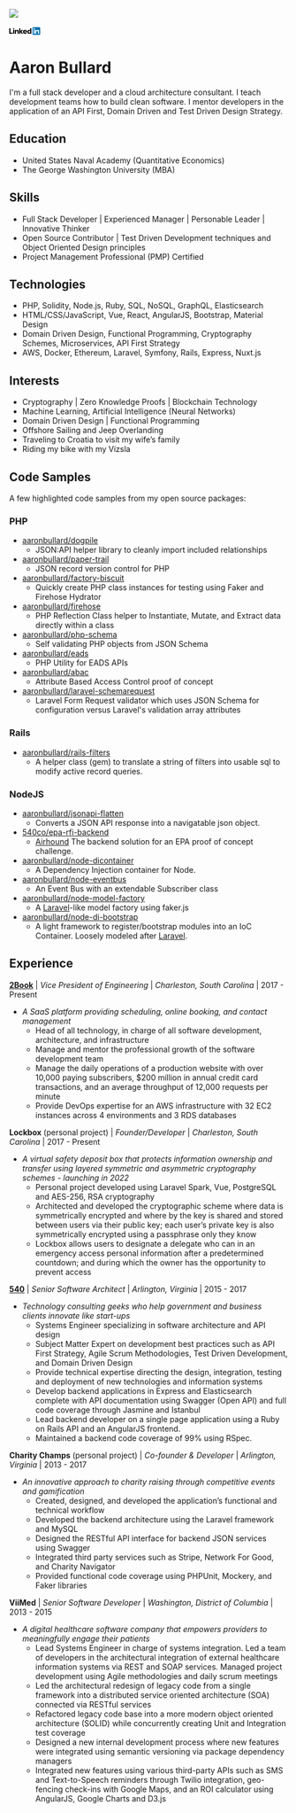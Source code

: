 ![](https://avatars2.githubusercontent.com/u/4197300?v=3&u=869bf3d92fd6083413b8f28da7739e811b49425d&s=200)

[![Linkedin](images/Logo-2C-14px.png)](https://www.linkedin.com/in/aaronbullard)

# Aaron Bullard
I'm a full stack developer and a cloud architecture consultant.  I teach development teams how to build clean software.  I mentor developers in the application of an API First, Domain Driven and Test Driven Design Strategy.  

## Education
- United States Naval Academy (Quantitative Economics)
- The George Washington University (MBA)

## Skills
- Full Stack Developer | Experienced Manager | Personable Leader | Innovative Thinker
- Open Source Contributor | Test Driven Development techniques and Object Oriented Design principles
- Project Management Professional (PMP) Certified

## Technologies
- PHP, Solidity, Node.js, Ruby, SQL, NoSQL, GraphQL, Elasticsearch
- HTML/CSS/JavaScript, Vue, React, AngularJS, Bootstrap, Material Design
- Domain Driven Design, Functional Programming, Cryptography Schemes, Microservices, API First Strategy
- AWS, Docker, Ethereum, Laravel, Symfony, Rails, Express, Nuxt.js

## Interests
- Cryptography | Zero Knowledge Proofs | Blockchain Technology
- Machine Learning, Artificial Intelligence (Neural Networks) 
- Domain Driven Design | Functional Programming
- Offshore Sailing and Jeep Overlanding
- Traveling to Croatia to visit my wife’s family
- Riding my bike with my Vizsla

## Code Samples
A few highlighted code samples from my open source packages:

### PHP
- [aaronbullard/dogpile](https://github.com/aaronbullard/dogpile)
  - JSON:API helper library to cleanly import included relationships
- [aaronbullard/paper-trail](https://github.com/aaronbullard/paper-trail)
  - JSON record version control for PHP
- [aaronbullard/factory-biscuit](https://github.com/aaronbullard/factory-biscuit)
  - Quickly create PHP class instances for testing using Faker and Firehose Hydrator
- [aaronbullard/firehose](https://github.com/aaronbullard/firehose)
  - PHP Reflection Class helper to Instantiate, Mutate, and Extract data directly within a class
- [aaronbullard/php-schema](https://github.com/aaronbullard/php-schema)
  - Self validating PHP objects from JSON Schema
- [aaronbullard/eads](https://github.com/aaronbullard/eads)
  - PHP Utility for EADS APIs
- [aaronbullard/abac](https://github.com/aaronbullard/abac)
  - Attribute Based Access Control proof of concept
- [aaronbullard/laravel-schemarequest](https://github.com/aaronbullard/laravel-schemarequest)
  - Laravel Form Request validator which uses JSON Schema for configuration versus Laravel's validation array attributes

### Rails
- [aaronbullard/rails-filters](https://github.com/aaronbullard/rails-filters)
  - A helper class (gem) to translate a string of filters into usable sql to modify active record queries.

### NodeJS
- [aaronbullard/jsonapi-flatten](https://github.com/aaronbullard/jsonapi-flatten)
  - Converts a JSON API response into a navigatable json object.
- [540co/epa-rfi-backend](https://github.com/540co/epa-rfi-backend)
  - [Airhound](https://airhound.540.co) The backend solution for an EPA proof of concept challenge.
- [aaronbullard/node-dicontainer](https://github.com/aaronbullard/node-dicontainer)
  - A Dependency Injection container for Node.
- [aaronbullard/node-eventbus](https://github.com/aaronbullard/node-eventbus)
  - An Event Bus with an extendable Subscriber class
- [aaronbullard/node-model-factory](https://github.com/aaronbullard/node-model-factory)
  - A [Laravel](https://laravel.com)-like model factory using faker.js
- [aaronbullard/node-di-bootstrap](https://github.com/aaronbullard/node-di-bootstrap)
  - A light framework to register/bootstrap modules into an IoC Container.  Loosely modeled after [Laravel](https://laravel.com).

## Experience

[**2Book**](https://massagebook.com) | *Vice President of Engineering* | *Charleston, South Carolina* |	2017 - Present
+ *A SaaS platform providing scheduling, online booking, and contact management*
  - Head of all technology, in charge of all software development, architecture, and infrastructure
  - Manage and mentor the professional growth of the software development team
  - Manage the daily operations of a production website with over 10,000 paying subscribers, $200 million in
annual credit card transactions, and an average throughput of 12,000 requests per minute
  - Provide DevOps expertise for an AWS infrastructure with 32 EC2 instances across 4 environments and 3 RDS databases

**Lockbox** (personal project) | *Founder/Developer* | *Charleston, South Carolina* |	2017 - Present
+ *A virtual safety deposit box that protects information ownership and transfer using layered symmetric and asymmetric cryptography schemes - launching in 2022*
  - Personal project developed using Laravel Spark, Vue, PostgreSQL and AES-256, RSA cryptography
  - Architected and developed the cryptographic scheme where data is symmetrically encrypted and where by
the key is shared and stored between users via their public key; each user’s private key is also symmetrically
encrypted using a passphrase only they know
  - Lockbox allows users to designate a delegate who can in an emergency access personal information after a
predetermined countdown; and during which the owner has the opportunity to prevent access

[**540**](https://540.co) | *Senior Software Architect* | *Arlington, Virginia* |	2015 - 2017
+ *Technology consulting geeks who help government and business clients innovate like start-ups*
  - Systems Engineer specializing in software architecture and API design
  - Subject Matter Expert on development best practices such as API First Strategy, Agile Scrum Methodologies, Test Driven Development, and Domain Driven Design
  - Provide technical expertise directing the design, integration, testing and deployment of new technologies and information systems
  - Develop backend applications in Express and Elasticsearch complete with API documentation using Swagger (Open API) and full code coverage through Jasmine and Istanbul
  - Lead backend developer on a single page application using a Ruby on Rails API and an AngularJS frontend.
  - Maintained a backend code coverage of 99% using RSpec.

**Charity Champs** (personal project) | *Co-founder & Developer* | *Arlington, Virginia* | 2013 - 2017
+ *An innovative approach to charity raising through competitive events and gamification*
  - Created, designed, and developed the application’s functional and technical workflow
  - Developed the backend architecture using the Laravel framework and MySQL
  - Designed the RESTful API interface for backend JSON services using Swagger
  - Integrated third party services such as Stripe, Network For Good, and Charity Navigator
  - Provided functional code coverage using PHPUnit, Mockery, and Faker libraries

**ViiMed** | *Senior Software Developer* | *Washington, District of Columbia* |	2013 - 2015
+ *A digital healthcare software company that empowers providers to meaningfully engage their patients*
  - Lead Systems Engineer in charge of systems integration.  Led a team of developers in the architectural integration of external healthcare information systems via REST and SOAP services.  Managed project development using Agile methodologies and daily scrum meetings
  - Led the architectural redesign of legacy code from a single framework into a distributed service oriented architecture (SOA) connected via RESTful services
  - Refactored legacy code base into a more modern object oriented architecture (SOLID) while concurrently creating Unit and Integration test coverage
  - Designed a new internal development process where new features were integrated using semantic versioning via package dependency managers
  - Integrated new features using various third-party APIs such as SMS and Text-to-Speech reminders through Twilio integration, geo-fencing check-ins with Google Maps, and an ROI calculator using AngularJS, Google Charts and D3.js
